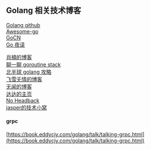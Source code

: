 ## Golang 相关技术博客

[Golang github](https://github.com/golang/go/wiki) <br/>
[Awesome-go](https://github.com/avelino/awesome-go) <br/>
[GoCN](https://gocn.vip/explore/category-14) <br/>
[Go 夜读](https://reading.developerlearning.cn/) <br/>

[肖楠的博客](https://nanxiao.me/) <br/>
[聊一聊 goroutine stack](https://kirk91.github.io/posts/2d571d09/)  <br/>
[北半球 golang 攻略](https://www.beibq.cn/book/qwg51617-19228) <br/>
[飞雪无情的博客](http://www.flysnow.org/) <br/>
[无闻的博客](https://my.oschina.net/Obahua)  <br/>
[达达的主页](http://1234n.com/) <br/>
[No Headback](http://xargin.com/) <br/>
[jasper的技术小窝](http://www.opscoder.info/category/Golang/) <br/>


#### grpc

[https://book.eddycjy.com/golang/talk/talking-grpc.html](https://book.eddycjy.com/golang/talk/talking-grpc.html)

